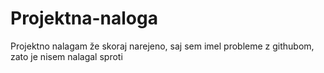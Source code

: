 # Projektna-naloga
Projektno nalagam že skoraj narejeno, saj sem imel probleme z githubom, zato je nisem nalagal sproti
